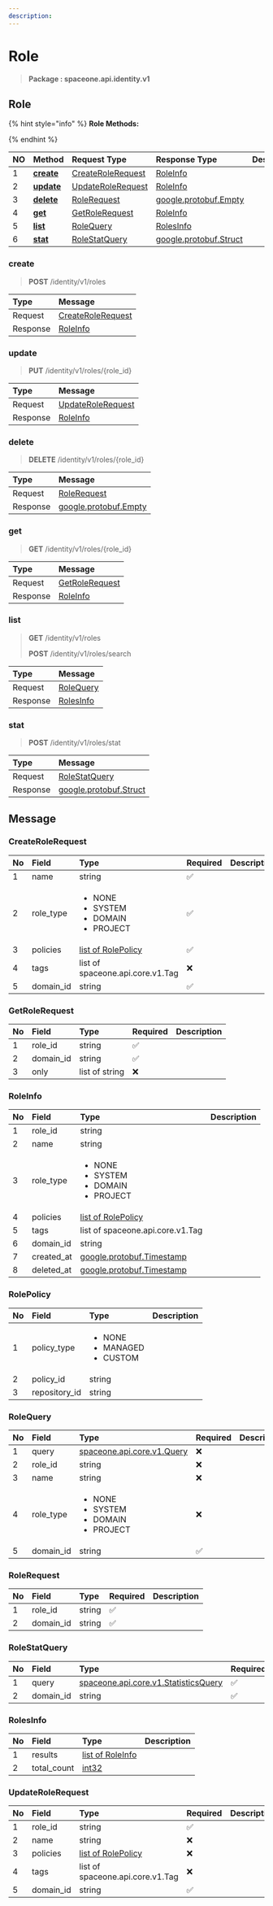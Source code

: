 ```yaml
---
description:  
---
```

# Role

>  **Package : spaceone.api.identity.v1**

## Role

{% hint style="info" %}
**Role Methods:**

{%  endhint %}


| NO |  Method | Request Type | Response Type | Description |
| :--- | :--- | :--- | :--- | :--- |
| 1 | [**create**](role.md#create)|   [CreateRoleRequest](role.md#createrolerequest) |   [RoleInfo](role.md#roleinfo) |  |
| 2 | [**update**](role.md#update)|   [UpdateRoleRequest](role.md#updaterolerequest) |   [RoleInfo](role.md#roleinfo) |  |
| 3 | [**delete**](role.md#delete)|   [RoleRequest](role.md#rolerequest) |  [google.protobuf.Empty](https://github.com/protocolbuffers/protobuf/blob/master/src/google/protobuf/empty.proto)|  |
| 4 | [**get**](role.md#get)|   [GetRoleRequest](role.md#getrolerequest) |   [RoleInfo](role.md#roleinfo) |  |
| 5 | [**list**](role.md#list)|   [RoleQuery](role.md#rolequery) |   [RolesInfo](role.md#rolesinfo) |  |
| 6 | [**stat**](role.md#stat)|   [RoleStatQuery](role.md#rolestatquery) |  [google.protobuf.Struct](https://github.com/protocolbuffers/protobuf/blob/master/src/google/protobuf/struct.proto)|  | 
 

 
### create
> **POST** /identity/v1/roles
>


| Type | Message |
| :--- | :--- |
| Request | [CreateRoleRequest](role.md#createrolerequest) |
| Response |  [RoleInfo](role.md#roleinfo)  |
 
 

 
### update
> **PUT** /identity/v1/roles/{role_id}
>


| Type | Message |
| :--- | :--- |
| Request | [UpdateRoleRequest](role.md#updaterolerequest) |
| Response |  [RoleInfo](role.md#roleinfo)  |
 
 

 
### delete
> **DELETE** /identity/v1/roles/{role_id}
>


| Type | Message |
| :--- | :--- |
| Request | [RoleRequest](role.md#rolerequest) |
| Response | [google.protobuf.Empty](https://github.com/protocolbuffers/protobuf/blob/master/src/google/protobuf/empty.proto) |
 
 

 
### get
> **GET** /identity/v1/roles/{role_id}
>


| Type | Message |
| :--- | :--- |
| Request | [GetRoleRequest](role.md#getrolerequest) |
| Response |  [RoleInfo](role.md#roleinfo)  |
 
 

 
### list
> **GET** /identity/v1/roles
>
> **POST** /identity/v1/roles/search



| Type | Message |
| :--- | :--- |
| Request | [RoleQuery](role.md#rolequery) |
| Response |  [RolesInfo](role.md#rolesinfo)  |
 
 

 
### stat
> **POST** /identity/v1/roles/stat
>


| Type | Message |
| :--- | :--- |
| Request | [RoleStatQuery](role.md#rolestatquery) |
| Response | [google.protobuf.Struct](https://github.com/protocolbuffers/protobuf/blob/master/src/google/protobuf/struct.proto) |


## 

## Message

### CreateRoleRequest
<table>
  <thead>
    <tr>
      <th style="text-align:left">No</th>
      <th style="text-align:left">Field</th>
      <th style="text-align:left">Type</th>
      <th style="text-align:left">Required</th>
      <th style="text-align:left">Description</th>
    </tr>
  </thead>
  <tbody>
    <tr>
      <td style="text-align:left">1</td>
      <td style="text-align:left">name</td>
      <td style="text-align:left">string</td>
<td style="text-align:left">✅</td>
<td style="text-align:left"></td>
   </tr>
    <tr>
      <td style="text-align:left">2</td>
      <td style="text-align:left">role_type</td>
      <td style="text-align:left"><ul>
          	<li>NONE</li>
          	<li>SYSTEM</li>
          	<li>DOMAIN</li>
          	<li>PROJECT</li>
        </ul></td>
<td style="text-align:left">✅</td>
<td style="text-align:left"></td>
   </tr>
    <tr>
      <td style="text-align:left">3</td>
      <td style="text-align:left">policies</td>
      <td style="text-align:left"><a href="role.md#rolepolicy">list of RolePolicy</a></td>
<td style="text-align:left">✅</td>
<td style="text-align:left"></td>
   </tr>
    <tr>
      <td style="text-align:left">4</td>
      <td style="text-align:left">tags</td>
      <td style="text-align:left">list of spaceone.api.core.v1.Tag</td>
<td style="text-align:left">❌</td>
<td style="text-align:left"></td>
   </tr>
    <tr>
      <td style="text-align:left">5</td>
      <td style="text-align:left">domain_id</td>
      <td style="text-align:left">string</td>
<td style="text-align:left">✅</td>
<td style="text-align:left"></td>
   </tr>
  </tbody>
</table>



### GetRoleRequest
| No | Field | Type | Required | Description |
| :--- | :--- | :--- | :--- | :--- |
| 1 | role_id |string|✅| |
| 2 | domain_id |string|✅| |
| 3 | only |list of string|❌| |

### RoleInfo
<table>
  <thead>
    <tr>
      <th style="text-align:left">No</th>
      <th style="text-align:left">Field</th>
      <th style="text-align:left">Type</th>
      <th style="text-align:left">Description</th>
    </tr>
  </thead>
  <tbody>
    <tr>
      <td style="text-align:left">1</td>
      <td style="text-align:left">role_id</td>
      <td style="text-align:left">string</td>
<td style="text-align:left"></td>

   </tr>
    <tr>
      <td style="text-align:left">2</td>
      <td style="text-align:left">name</td>
      <td style="text-align:left">string</td>
<td style="text-align:left"></td>

   </tr>
    <tr>
      <td style="text-align:left">3</td>
      <td style="text-align:left">role_type</td>
      <td style="text-align:left"><ul>
          	<li>NONE</li>
          	<li>SYSTEM</li>
          	<li>DOMAIN</li>
          	<li>PROJECT</li>
        </ul></td>
<td style="text-align:left"></td>

   </tr>
    <tr>
      <td style="text-align:left">4</td>
      <td style="text-align:left">policies</td>
      <td style="text-align:left"><a href="role.md#rolepolicy">list of RolePolicy</a></td>
<td style="text-align:left"></td>

   </tr>
    <tr>
      <td style="text-align:left">5</td>
      <td style="text-align:left">tags</td>
      <td style="text-align:left">list of spaceone.api.core.v1.Tag</td>
<td style="text-align:left"></td>

   </tr>
    <tr>
      <td style="text-align:left">6</td>
      <td style="text-align:left">domain_id</td>
      <td style="text-align:left">string</td>
<td style="text-align:left"></td>

   </tr>
    <tr>
      <td style="text-align:left">7</td>
      <td style="text-align:left">created_at</td>
      <td style="text-align:left"><a href="https://github.com/protocolbuffers/protobuf/blob/master/src/google/protobuf/timestamp.proto">google.protobuf.Timestamp</a></td>
<td style="text-align:left"></td>

   </tr>
    <tr>
      <td style="text-align:left">8</td>
      <td style="text-align:left">deleted_at</td>
      <td style="text-align:left"><a href="https://github.com/protocolbuffers/protobuf/blob/master/src/google/protobuf/timestamp.proto">google.protobuf.Timestamp</a></td>
<td style="text-align:left"></td>

   </tr>
  </tbody>
</table>



### RolePolicy
<table>
  <thead>
    <tr>
      <th style="text-align:left">No</th>
      <th style="text-align:left">Field</th>
      <th style="text-align:left">Type</th>
      <th style="text-align:left">Description</th>
    </tr>
  </thead>
  <tbody>
    <tr>
      <td style="text-align:left">1</td>
      <td style="text-align:left">policy_type</td>
      <td style="text-align:left"><ul>
          	<li>NONE</li>
          	<li>MANAGED</li>
          	<li>CUSTOM</li>
        </ul></td>
<td style="text-align:left"></td>

   </tr>
    <tr>
      <td style="text-align:left">2</td>
      <td style="text-align:left">policy_id</td>
      <td style="text-align:left">string</td>
<td style="text-align:left"></td>

   </tr>
    <tr>
      <td style="text-align:left">3</td>
      <td style="text-align:left">repository_id</td>
      <td style="text-align:left">string</td>
<td style="text-align:left"></td>

   </tr>
  </tbody>
</table>



### RoleQuery
<table>
  <thead>
    <tr>
      <th style="text-align:left">No</th>
      <th style="text-align:left">Field</th>
      <th style="text-align:left">Type</th>
      <th style="text-align:left">Required</th>
      <th style="text-align:left">Description</th>
    </tr>
  </thead>
  <tbody>
    <tr>
      <td style="text-align:left">1</td>
      <td style="text-align:left">query</td>
      <td style="text-align:left"><a href="https://spaceone-dev.gitbook.io/api-reference/common-v1/search-query">spaceone.api.core.v1.Query</a></td>
<td style="text-align:left">❌</td>
<td style="text-align:left"></td>
   </tr>
    <tr>
      <td style="text-align:left">2</td>
      <td style="text-align:left">role_id</td>
      <td style="text-align:left">string</td>
<td style="text-align:left">❌</td>
<td style="text-align:left"></td>
   </tr>
    <tr>
      <td style="text-align:left">3</td>
      <td style="text-align:left">name</td>
      <td style="text-align:left">string</td>
<td style="text-align:left">❌</td>
<td style="text-align:left"></td>
   </tr>
    <tr>
      <td style="text-align:left">4</td>
      <td style="text-align:left">role_type</td>
      <td style="text-align:left"><ul>
          	<li>NONE</li>
          	<li>SYSTEM</li>
          	<li>DOMAIN</li>
          	<li>PROJECT</li>
        </ul></td>
<td style="text-align:left">❌</td>
<td style="text-align:left"></td>
   </tr>
    <tr>
      <td style="text-align:left">5</td>
      <td style="text-align:left">domain_id</td>
      <td style="text-align:left">string</td>
<td style="text-align:left">✅</td>
<td style="text-align:left"></td>
   </tr>
  </tbody>
</table>



### RoleRequest
| No | Field | Type | Required | Description |
| :--- | :--- | :--- | :--- | :--- |
| 1 | role_id |string|✅| |
| 2 | domain_id |string|✅| |

### RoleStatQuery
| No | Field | Type | Required | Description |
| :--- | :--- | :--- | :--- | :--- |
| 1 | query |[spaceone.api.core.v1.StatisticsQuery](https://spaceone-dev.gitbook.io/api-reference/common-v1/statistics-query)|✅| |
| 2 | domain_id |string|✅| |

### RolesInfo
| No | Field | Type |  Description |
| :--- | :--- | :--- | :--- |
| 1 | results |[list of RoleInfo](role.md#roleinfo) | |
| 2 | total_count |[int32](https://github.com/protocolbuffers/protobuf/blob/master/src/google/protobuf/type.proto) | |

### UpdateRoleRequest
| No | Field | Type | Required | Description |
| :--- | :--- | :--- | :--- | :--- |
| 1 | role_id |string|✅| |
| 2 | name |string|❌| |
| 3 | policies |[list of RolePolicy](role.md#rolepolicy)|❌| |
| 4 | tags |list of spaceone.api.core.v1.Tag|❌| |
| 5 | domain_id |string|✅| |
